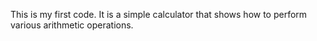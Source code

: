 This is my first code. It is a simple calculator that shows how to perform various arithmetic operations.
